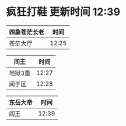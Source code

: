 # 疯狂打鞋 更新时间 12:39

| 四象苍茫长老   | 时间    |
|--------|-------|
| 苍茫大厅 | 12:25 |

| 间王   | 时间    |
|--------|-------|
| 地狱3重 | 12:27 |
| 闻于区 | 12:28 |

| 东岳大帝   | 时间    |
|--------|-------|
| 阎王 | 12:39 |